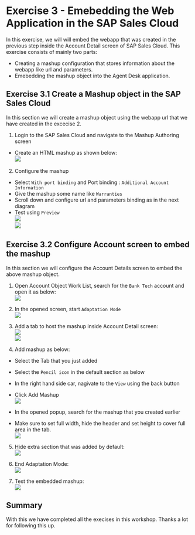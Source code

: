 # Exercise 3 - Emebedding the Web Application in the SAP Sales Cloud

In this exercise, we will will embed the webapp that was created in the previous step inside the Account Detail screen of SAP Sales Cloud. This exercise consists of mainly two parts:
- Creating a mashup configuration that stores information about the webapp like url and parameters.
- Emebedding the mashup object into the Agent Desk application.  

## Exercise 3.1 Create a Mashup object in the SAP Sales Cloud

In this section we will create a mashup object using the webapp url that we have created in the excecise 2.  

1. Login to the SAP Sales Cloud and navigate to the Mashup Authoring screen
  - Create an HTML mashup as shown below:
 <br>![](/exercises/ex3/images/03_01_01_CreateMashup.png)

2. Configure the mashup
  - Select `With port binding` and Port binding : `Additional Account Information`
  - Give the mashup some name like `Warranties` 
  - Scroll down and configure url and parameters binding as in the next diagram
  - Test using `Preview` 
 <br>![](/exercises/ex3/images/03_01_02_CreateMashup.png)
 <br>![](/exercises/ex3/images/03_01_03_CreateMashup.png)

## Exercise 3.2 Configure Account screen to embed the mashup
 
In this section we will configure the Account Details screen to embed the above mashup object.

1. Open Account Object Work List, search for the `Bank Tech` account and open it as below:
 <br>![](/exercises/ex3/images/03_02_01_OpenAccounts.png)

2. In the opened screen, start `Adaptation Mode`
 <br>![](/exercises/ex3/images/03_02_02_StartAdaptationMode.png)

3. Add a tab to host the mashup inside Account Detail screen:
 <br>![](/exercises/ex3/images/03_02_03_AddTab.png)
 <br>![](/exercises/ex3/images/03_02_04_AddTab2.png)

4. Add mashup as below:
  - Select the Tab that you just added
  - Select the `Pencil icon` in the default section as below 
  - In the right hand side car, nagivate to the `View` using the back button 
  - Click Add Mashup
 <br>![](/exercises/ex3/images/03_02_05_AddMashup.png)
  
  - In the opened popup, search for the mashup that you created earlier 
  - Make sure to set full width, hide the header and set height to cover full area in the tab.
 <br>![](/exercises/ex3/images/03_02_06_AddMashup2.png)

5. Hide extra section that was added by default:
 <br>![](/exercises/ex3/images/03_02_07_HideExtraSection.png) 

6. End Adaptation Mode:
 <br>![](/exercises/ex3/images/03_02_08_EndAdaptationMode.png) 

7. Test the embedded mashup:
 <br>![](/exercises/ex3/images/03_02_09_TestApplication.png) 
## Summary
 With this we have completed all the execises in this workshop. Thanks a lot for following this up. 
